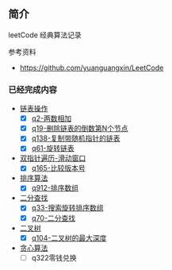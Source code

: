 ## 简介
leetCode 经典算法记录

参考资料
- https://github.com/yuanguangxin/LeetCode

### 已经完成内容
- [链表操作](/链表操作)
  - [x] [q2-两数相加](/链表操作/q2-两数相加)
  - [x] [q19-删除链表的倒数第N个节点](/链表操作/q19-删除链表的倒数第N个节点)
  - [x] [q138-复制带随机指针的链表](/链表操作/q138-复制带随机指针的链表)
  - [x] [q61-旋转链表](/链表操作/q61-旋转链表)
- [双指针遍历-滑动窗口](/双指针遍历-滑动窗口)
  - [x] [q165-比较版本号](/双指针遍历-滑动窗口/q165-比较版本号)
- [排序算法](/排序算法) 
  - [x] [q912-排序数组](./排序算法/)
- [二分查找](./二分查找) 
  - [x] [q33-搜索旋转排序数组](./二分查找/q33-搜索旋转排序数组.js)
  - [x] [q70-二分查找](./二分查找/q70-二分查找.js)
- [二叉树](./二叉树)
  - [x] [q104-二叉树的最大深度](./二叉树/q104-二叉树的最大深度.js)
- [贪心算法](./贪心算法)
  - [ ] q322零钱兑换